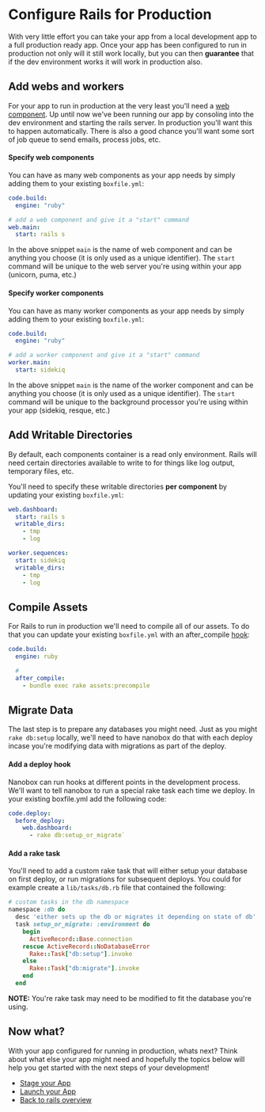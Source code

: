 # Configure Rails for Production
With very little effort you can take your app from a local development app to a full production ready app. Once your app has been configured to run in production not only will it still work locally, but you can then **guarantee** that if the dev environment works it will work in production also.

## Add webs and workers
For your app to run in production at the very least you'll need a [web component](). Up until now we've been running our app by consoling into the dev environment and starting the rails server. In production you'll want this to happen automatically. There is also a good chance you'll want some sort of job queue to send emails, process jobs, etc.

#### Specify web components
You can have as many web components as your app needs by simply adding them to your existing `boxfile.yml`:

```yaml
code.build:
  engine: "ruby"

# add a web component and give it a "start" command
web.main:
  start: rails s
```

In the above snippet `main` is the name of web component and can be anything you choose (it is only used as a unique identifier). The `start` command will be unique to the web server you're using within your app (unicorn, puma, etc.)

#### Specify worker components
You can have as many worker components as your app needs by simply adding them to your existing `boxfile.yml`:

```yaml
code.build:
  engine: "ruby"

# add a worker component and give it a "start" command
worker.main:
  start: sidekiq
```

In the above snippet `main` is the name of the worker component and can be anything you choose (it is only used as a unique identifier). The `start` command will be unique to the background processor you're using within your app (sidekiq, resque, etc.)

## Add Writable Directories
By default, each components container is a read only environment. Rails will need certain directories available to write to for things like log output, temporary files, etc.

You'll need to specify these writable directories **per component** by updating your existing `boxfile.yml`:

```yaml
web.dashboard:
  start: rails s
  writable_dirs:
    - tmp
    - log

worker.sequences:
  start: sidekiq
  writable_dirs:
    - tmp
    - log
```

## Compile Assets
For Rails to run in production we'll need to compile all of our assets. To do that you can update your existing `boxfile.yml` with an after_compile [hook]():

```yaml
code.build:
  engine: ruby

  #
  after_compile:
    - bundle exec rake assets:precompile
```

## Migrate Data
The last step is to prepare any databases you might need. Just as you might `rake db:setup` locally, we'll need to have nanobox do that with each deploy incase you're modifying data with migrations as part of the deploy.

#### Add a deploy hook
Nanobox can run hooks at different points in the development process. We'll want to tell nanobox to run a special rake task each time we deploy. In your existing boxfile.yml add the following code:

```yaml
code.deploy:
  before_deploy:
    web.dashboard:
      - rake db:setup_or_migrate`
```

#### Add a rake task
You'll need to add a custom rake task that will either setup your database on first deploy, or run migrations for subsequent deploys. You could for example create a `lib/tasks/db.rb` file that contained the following:

```ruby
# custom tasks in the db namespace
namespace :db do
  desc 'either sets up the db or migrates it depending on state of db'
  task setup_or_migrate: :environment do
    begin
      ActiveRecord::Base.connection
    rescue ActiveRecord::NoDatabaseError
      Rake::Task["db:setup"].invoke
    else
      Rake::Task["db:migrate"].invoke
    end
  end
```

**NOTE:** You're rake task may need to be modified to fit the database you're using.

## Now what?
With your app configured for running in production, whats next? Think about what else your app might need and hopefully the topics below will help you get started with the next steps of your development!

* [Stage your App](/ruby/rails/production/stage-your-app)
* [Launch your App](/ruby/rails/production/launch-your-app)
* [Back to rails overview](/ruby/rails)
